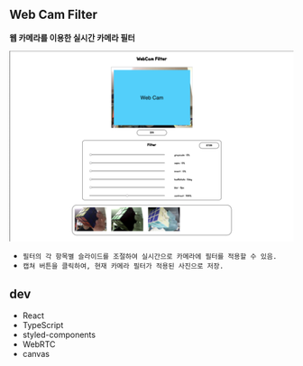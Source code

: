 ## Web Cam Filter

**웹 카메라를 이용한 실시간 카메라 필터**

![main](https://github.com/gyeol1212/WebCamFilter/raw/master/main.png)

- `필터의 각 항목별 슬라이드를 조절하여 실시간으로 카메라에 필터를 적용할 수 있음.`
- `캡쳐 버튼을 클릭하여, 현재 카메라 필터가 적용된 사진으로 저장.`

## dev

- React
- TypeScript
- styled-components
- WebRTC
- canvas
